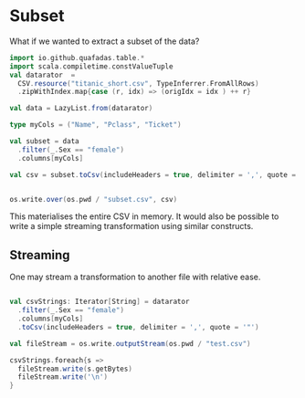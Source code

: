 # Subset

What if we wanted to extract a subset of the data?

```scala mdoc:silent
import io.github.quafadas.table.*
import scala.compiletime.constValueTuple
val datarator  =
  CSV.resource("titanic_short.csv", TypeInferrer.FromAllRows)
  .zipWithIndex.map{case (r, idx) => (origIdx = idx ) ++ r}

val data = LazyList.from(datarator)

type myCols = ("Name", "Pclass", "Ticket")

val subset = data
  .filter(_.Sex == "female")
  .columns[myCols]

```

```scala mdoc
val csv = subset.toCsv(includeHeaders = true, delimiter = ',', quote = '"')

```
```scala mdoc:compile-only

os.write.over(os.pwd / "subset.csv", csv)

```
This materialises the entire CSV in memory. It would also be possible to write a simple streaming transformation using similar constructs.

## Streaming

One may stream a transformation to another file with relative ease.

```scala mdoc:compile-only

val csvStrings: Iterator[String] = datarator
  .filter(_.Sex == "female")
  .columns[myCols]
  .toCsv(includeHeaders = true, delimiter = ',', quote = '"')

val fileStream = os.write.outputStream(os.pwd / "test.csv")

csvStrings.foreach{s =>
  fileStream.write(s.getBytes)
  fileStream.write('\n')
}



```